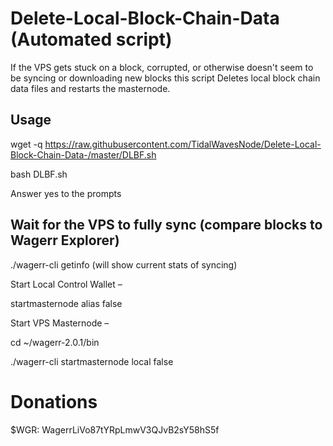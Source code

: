 # Delete-Local-Block-Chain-Data (Automated script)

If the VPS gets stuck on a block, corrupted, or otherwise doesn't seem to be syncing or downloading new blocks this script Deletes local block chain data files and restarts the masternode.

## Usage

wget -q https://raw.githubusercontent.com/TidalWavesNode/Delete-Local-Block-Chain-Data-/master/DLBF.sh

bash DLBF.sh

Answer yes to the prompts


## Wait for the VPS to fully sync (compare blocks to Wagerr Explorer)

./wagerr-cli getinfo (will show current stats of syncing)

Start Local Control Wallet –

startmasternode alias false

Start VPS Masternode –

cd ~/wagerr-2.0.1/bin

./wagerr-cli startmasternode local false

# Donations
$WGR: WagerrLiVo87tYRpLmwV3QJvB2sY58hS5f
